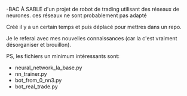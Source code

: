 -BAC À SABLE d'un projet de robot de trading utilisant des réseaux de neurones.
ces réseaux ne sont probablement pas adapté

Créé il y a un certain temps et puis déplacé pour mettres dans un repo.

Je le referai avec mes nouvelles connaissances (car la c'est vraiment désorganiser et brouillon).

PS, les fichiers un minimum intéressants sont:
- neural_network_la_base.py
- nn_trainer.py
- bot_from_0_nn3.py
- bot_real_trade.py
